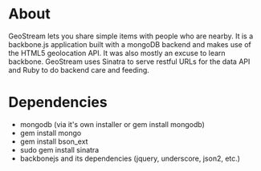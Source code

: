 # About

GeoStream lets you share simple items with people who are nearby. It is a
backbone.js application built with a mongoDB backend and makes use of the HTML5
geolocation API. It was also mostly an excuse to learn backbone. GeoStream uses
Sinatra to serve restful URLs for the data API and Ruby to do backend care and
feeding. 

# Dependencies

- mongodb (via it's own installer or gem install mongodb)
- gem install mongo
- gem install bson_ext
- sudo gem install sinatra
- backbonejs and its dependencies (jquery, underscore, json2, etc.)





